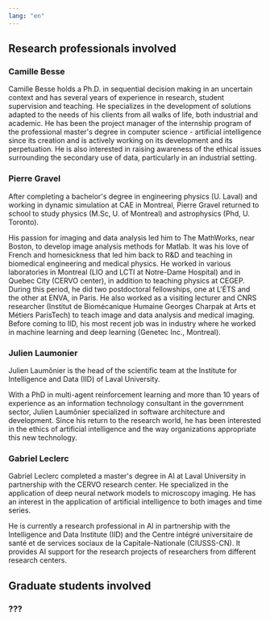 ```yaml
---
lang: "en"
---
```


## Research professionals involved

### Camille Besse

Camille Besse holds a Ph.D. in sequential decision making in an uncertain context and has several years of experience in research, student supervision and teaching. He specializes in the development of solutions adapted to the needs of his clients from all walks of life, both industrial and academic. He has been the project manager of the internship program of the professional master's degree in computer science - artificial intelligence since its creation and is actively working on its development and its perpetuation. He is also interested in raising awareness of the ethical issues surrounding the secondary use of data, particularly in an industrial setting.

### Pierre Gravel

After completing a bachelor's degree in engineering physics (U. Laval) and working in dynamic simulation at CAE in Montreal, Pierre Gravel returned to school to study physics (M.Sc, U. of Montreal) and astrophysics (Phd, U. Toronto).

His passion for imaging and data analysis led him to The MathWorks, near Boston, to develop image analysis methods for Matlab. It was his love of French and homesickness that led him back to R&D and teaching in biomedical engineering and medical physics. He worked in various laboratories in Montreal (LIO and LCTI at Notre-Dame Hospital) and in Quebec City (CERVO center), in addition to teaching physics at CEGEP. During this period, he did two postdoctoral fellowships, one at L'ÉTS and the other at ENVA, in Paris. He also worked as a visiting lecturer and CNRS researcher (Institut de Biomécanique Humaine Georges Charpak at Arts et Métiers ParisTech) to teach image and data analysis and medical imaging. Before coming to IID, his most recent job was in industry where he worked in machine learning and deep learning (Genetec Inc., Montreal).

### Julien Laumonier

Julien Laumônier is the head of the scientific team at the Institute for Intelligence and Data (IID) of Laval University.

With a PhD in multi-agent reinforcement learning and more than 10 years of experience as an information technology consultant in the government sector, Julien Laumônier specialized in software architecture and development. Since his return to the research world, he has been interested in the ethics of artificial intelligence and the way organizations appropriate this new technology.

### Gabriel Leclerc 

Gabriel Leclerc completed a master's degree in AI at Laval University in partnership with the CERVO research center. He specialized in the application of deep neural network models to microscopy imaging. He has an interest in the application of artificial intelligence to both images and time series.
 
He is currently a research professional in AI in partnership with the Intelligence and Data Institute (IID) and the Centre intégré universitaire de santé et de services sociaux de la Capitale-Nationale (CIUSSS-CN). It provides AI support for the research projects of researchers from different research centers. 


## Graduate students involved 

### ???
